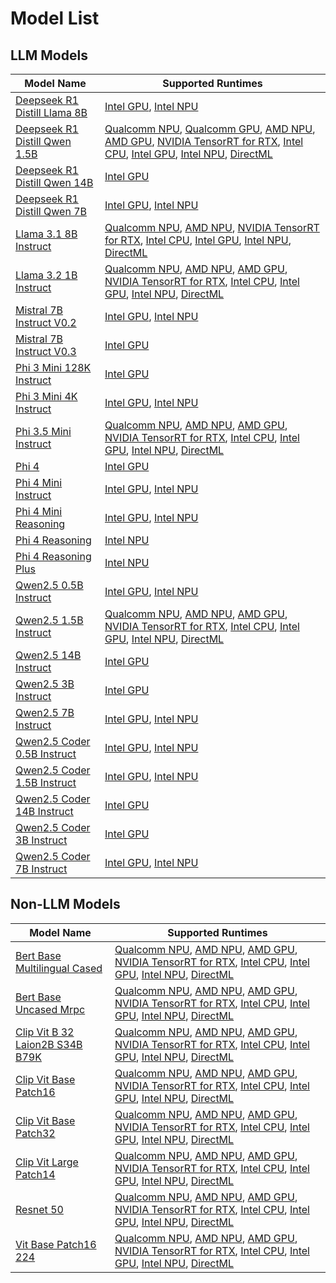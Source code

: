 # Model List

## LLM Models

| Model Name | Supported Runtimes |
|------------|--------------------|
| [Deepseek R1 Distill Llama 8B](https://huggingface.co/deepseek-ai/DeepSeek-R1-Distill-Llama-8B) | [Intel GPU](../../../deepseek-ai-DeepSeek-R1-Distill-Llama-8B/aitk/deepseek_ov_config.json), [Intel NPU](../../../deepseek-ai-DeepSeek-R1-Distill-Llama-8B/aitk/deepseek_ov_npu_config.json) |
| [Deepseek R1 Distill Qwen 1.5B](https://huggingface.co/deepseek-ai/DeepSeek-R1-Distill-Qwen-1.5B) | [Qualcomm NPU](../../../deepseek-ai-DeepSeek-R1-Distill-Qwen-1.5B/aitk/deepseek_qnn_config.json), [Qualcomm GPU](../../../deepseek-ai-DeepSeek-R1-Distill-Qwen-1.5B/aitk/deepseek_qnn_gpu_config.json), [AMD NPU](../../../deepseek-ai-DeepSeek-R1-Distill-Qwen-1.5B/aitk/deepseek_vitis_ai_config.json), [AMD GPU](../../../deepseek-ai-DeepSeek-R1-Distill-Qwen-1.5B/aitk/deepseek_migraphx_config.json), [NVIDIA TensorRT for RTX](../../../deepseek-ai-DeepSeek-R1-Distill-Qwen-1.5B/aitk/deepseek_trtrtx_config.json), [Intel CPU](../../../deepseek-ai-DeepSeek-R1-Distill-Qwen-1.5B/aitk/deepseek_ov_gpu_config.json), [Intel GPU](../../../deepseek-ai-DeepSeek-R1-Distill-Qwen-1.5B/aitk/deepseek_ov_gpu_config.json), [Intel NPU](../../../deepseek-ai-DeepSeek-R1-Distill-Qwen-1.5B/aitk/deepseek_ov_config.json), [DirectML](../../../deepseek-ai-DeepSeek-R1-Distill-Qwen-1.5B/aitk/deepseek_dml_config.json) |
| [Deepseek R1 Distill Qwen 14B](https://huggingface.co/deepseek-ai/DeepSeek-R1-Distill-Qwen-14B) | [Intel GPU](../../../deepseek-ai-DeepSeek-R1-Distill-Qwen-14B/aitk/deepseek_ov_config.json) |
| [Deepseek R1 Distill Qwen 7B](https://huggingface.co/deepseek-ai/DeepSeek-R1-Distill-Qwen-7B) | [Intel GPU](../../../deepseek-ai-DeepSeek-R1-Distill-Qwen-7B/aitk/deepseek_ov_config.json), [Intel NPU](../../../deepseek-ai-DeepSeek-R1-Distill-Qwen-7B/aitk/deepseek_ov_npu_config.json) |
| [Llama 3.1 8B Instruct](https://huggingface.co/meta-llama/Llama-3.1-8B-Instruct) | [Qualcomm NPU](../../../meta-llama-Llama-3.1-8B-Instruct/aitk/llama3_1_qnn_config.json), [AMD NPU](../../../meta-llama-Llama-3.1-8B-Instruct/aitk/llama3_1_vitis_ai_config.json), [NVIDIA TensorRT for RTX](../../../meta-llama-Llama-3.1-8B-Instruct/aitk/llama3_1_trtrtx_config.json), [Intel CPU](../../../meta-llama-Llama-3.1-8B-Instruct/aitk/llama3_1_ov_config.json), [Intel GPU](../../../meta-llama-Llama-3.1-8B-Instruct/aitk/llama3_1_ov_config.json), [Intel NPU](../../../meta-llama-Llama-3.1-8B-Instruct/aitk/llama3_1_ov_config.json), [DirectML](../../../meta-llama-Llama-3.1-8B-Instruct/aitk/llama3_1_dml_config.json) |
| [Llama 3.2 1B Instruct](https://huggingface.co/meta-llama/Llama-3.2-1B-Instruct) | [Qualcomm NPU](../../../meta-llama-Llama-3.2-1B-Instruct/aitk/llama3_2_qnn_config.json), [AMD NPU](../../../meta-llama-Llama-3.2-1B-Instruct/aitk/llama3_2_vitis_ai_config.json), [AMD GPU](../../../meta-llama-Llama-3.2-1B-Instruct/aitk/llama3_2_migraphx_config.json), [NVIDIA TensorRT for RTX](../../../meta-llama-Llama-3.2-1B-Instruct/aitk/llama3_2_trtrtx_config.json), [Intel CPU](../../../meta-llama-Llama-3.2-1B-Instruct/aitk/llama3_2_ov_config.json), [Intel GPU](../../../meta-llama-Llama-3.2-1B-Instruct/aitk/llama3_2_ov_config.json), [Intel NPU](../../../meta-llama-Llama-3.2-1B-Instruct/aitk/llama3_2_ov_config.json), [DirectML](../../../meta-llama-Llama-3.2-1B-Instruct/aitk/llama3_2_dml_config.json) |
| [Mistral 7B Instruct V0.2](https://huggingface.co/mistralai/Mistral-7B-Instruct-v0.2) | [Intel GPU](../../../mistralai-Mistral-7B-Instruct-v0.2/aitk/Mistral_7B_Instruct_v0.2_gpu_context_ov_dy.json), [Intel NPU](../../../mistralai-Mistral-7B-Instruct-v0.2/aitk/Mistral_7B_Instruct_v0.2_npu_context_ov_dy.json) |
| [Mistral 7B Instruct V0.3](https://huggingface.co/mistralai/Mistral-7B-Instruct-v0.3) | [Intel GPU](../../../mistralai-Mistral-7B-Instruct-v0.3/aitk/mistral-7b-instruct-v0.3-ov.json) |
| [Phi 3 Mini 128K Instruct](https://huggingface.co/microsoft/Phi-3-mini-128k-instruct) | [Intel GPU](../../../microsoft-Phi-3-mini-128k-instruct/aitk/phi3_ov_config.json) |
| [Phi 3 Mini 4K Instruct](https://huggingface.co/microsoft/Phi-3-mini-4k-instruct) | [Intel GPU](../../../microsoft-Phi-3-mini-4k-instruct/aitk/phi3_ov_config.json), [Intel NPU](../../../microsoft-Phi-3-mini-4k-instruct/aitk/phi3_ov_npu_config.json) |
| [Phi 3.5 Mini Instruct](https://huggingface.co/microsoft/Phi-3.5-mini-instruct) | [Qualcomm NPU](../../../microsoft-Phi-3.5-mini-instruct/aitk/phi3_5_qnn_config.json), [AMD NPU](../../../microsoft-Phi-3.5-mini-instruct/aitk/phi3_5_vitis_ai_config.json), [AMD GPU](../../../microsoft-Phi-3.5-mini-instruct/aitk/phi3_5_migraphx_config.json), [NVIDIA TensorRT for RTX](../../../microsoft-Phi-3.5-mini-instruct/aitk/phi3_5_trtrtx_config.json), [Intel CPU](../../../microsoft-Phi-3.5-mini-instruct/aitk/phi3_5_ov_gpu_config.json), [Intel GPU](../../../microsoft-Phi-3.5-mini-instruct/aitk/phi3_5_ov_gpu_config.json), [Intel NPU](../../../microsoft-Phi-3.5-mini-instruct/aitk/phi3_5_ov_config.json), [DirectML](../../../microsoft-Phi-3.5-mini-instruct/aitk/phi3_5_dml_config.json) |
| [Phi 4](https://huggingface.co/microsoft/Phi-4) | [Intel GPU](../../../microsoft-Phi-4/aitk/phi4_ov_config.json) |
| [Phi 4 Mini Instruct](https://huggingface.co/microsoft/Phi-4-mini-instruct) | [Intel GPU](../../../microsoft-Phi-4-mini-instruct/aitk/phi4_ov_config.json), [Intel NPU](../../../microsoft-Phi-4-mini-instruct/aitk/phi4_ov_npu_config.json) |
| [Phi 4 Mini Reasoning](https://huggingface.co/microsoft/Phi-4-mini-reasoning) | [Intel GPU](../../../microsoft-Phi-4-mini-reasoning/aitk/phi4_ov_gpu_config.json), [Intel NPU](../../../microsoft-Phi-4-mini-reasoning/aitk/phi4_ov_config.json) |
| [Phi 4 Reasoning](https://huggingface.co/microsoft/Phi-4-reasoning) | [Intel NPU](../../../microsoft-Phi-4-reasoning/aitk/phi4_ov_config.json) |
| [Phi 4 Reasoning Plus](https://huggingface.co/microsoft/Phi-4-reasoning-plus) | [Intel NPU](../../../microsoft-Phi-4-reasoning-plus/aitk/phi4_ov_config.json) |
| [Qwen2.5 0.5B Instruct](https://huggingface.co/Qwen/Qwen2.5-0.5B-Instruct) | [Intel GPU](../../../Qwen-Qwen2.5-0.5B-Instruct/aitk/qwen2_5_ov_config.json), [Intel NPU](../../../Qwen-Qwen2.5-0.5B-Instruct/aitk/qwen2_5_ov_npu_config.json) |
| [Qwen2.5 1.5B Instruct](https://huggingface.co/Qwen/Qwen2.5-1.5B-Instruct) | [Qualcomm NPU](../../../Qwen-Qwen2.5-1.5B-Instruct/aitk/qwen2_5_qnn_config.json), [AMD NPU](../../../Qwen-Qwen2.5-1.5B-Instruct/aitk/qwen2_5_vitis_ai_config.json), [AMD GPU](../../../Qwen-Qwen2.5-1.5B-Instruct/aitk/qwen2_5_migraphx_config.json), [NVIDIA TensorRT for RTX](../../../Qwen-Qwen2.5-1.5B-Instruct/aitk/qwen2_5_trtrtx_config.json), [Intel CPU](../../../Qwen-Qwen2.5-1.5B-Instruct/aitk/qwen2_5_ov_gpu_config.json), [Intel GPU](../../../Qwen-Qwen2.5-1.5B-Instruct/aitk/qwen2_5_ov_gpu_config.json), [Intel NPU](../../../Qwen-Qwen2.5-1.5B-Instruct/aitk/qwen2_5_ov_config.json), [DirectML](../../../Qwen-Qwen2.5-1.5B-Instruct/aitk/qwen2_5_dml_config.json) |
| [Qwen2.5 14B Instruct](https://huggingface.co/Qwen/Qwen2.5-14B-Instruct) | [Intel GPU](../../../Qwen-Qwen2.5-14B-Instruct/aitk/qwen2_5_ov_config.json) |
| [Qwen2.5 3B Instruct](https://huggingface.co/Qwen/Qwen2.5-3B-Instruct) | [Intel GPU](../../../Qwen-Qwen2.5-3B-Instruct/aitk/qwen2_5_ov_config.json) |
| [Qwen2.5 7B Instruct](https://huggingface.co/Qwen/Qwen2.5-7B-Instruct) | [Intel GPU](../../../Qwen-Qwen2.5-7B-Instruct/aitk/qwen2_5_ov_config.json), [Intel NPU](../../../Qwen-Qwen2.5-7B-Instruct/aitk/qwen2_5_ov_npu_config.json) |
| [Qwen2.5 Coder 0.5B Instruct](https://huggingface.co/Qwen/Qwen2.5-Coder-0.5B-Instruct) | [Intel GPU](../../../Qwen-Qwen2.5-Coder-0.5B-Instruct/aitk/qwen2_5_ov_config.json), [Intel NPU](../../../Qwen-Qwen2.5-Coder-0.5B-Instruct/aitk/qwen2_5_ov_npu_config.json) |
| [Qwen2.5 Coder 1.5B Instruct](https://huggingface.co/Qwen/Qwen2.5-Coder-1.5B-Instruct) | [Intel GPU](../../../Qwen-Qwen2.5-Coder-1.5B-Instruct/aitk/qwen2_5_ov_config.json), [Intel NPU](../../../Qwen-Qwen2.5-Coder-1.5B-Instruct/aitk/qwen2_5_ov_npu_config.json) |
| [Qwen2.5 Coder 14B Instruct](https://huggingface.co/Qwen/Qwen2.5-Coder-14B-Instruct) | [Intel GPU](../../../Qwen-Qwen2.5-Coder-14B-Instruct/aitk/qwen2_5_ov_config.json) |
| [Qwen2.5 Coder 3B Instruct](https://huggingface.co/Qwen/Qwen2.5-Coder-3B-Instruct) | [Intel GPU](../../../Qwen-Qwen2.5-Coder-3B-Instruct/aitk/qwen2_5_ov_config.json) |
| [Qwen2.5 Coder 7B Instruct](https://huggingface.co/Qwen/Qwen2.5-Coder-7B-Instruct) | [Intel GPU](../../../Qwen-Qwen2.5-Coder-7B-Instruct/aitk/qwen2_5_ov_config.json), [Intel NPU](../../../Qwen-Qwen2.5-Coder-7B-Instruct/aitk/qwen2_5_ov_npu_config.json) |
## Non-LLM Models

| Model Name | Supported Runtimes |
|------------|--------------------|
| [Bert Base Multilingual Cased](https://huggingface.co/google-bert/bert-base-multilingual-cased) | [Qualcomm NPU](../../../google-bert-bert-base-multilingual-cased/aitk/bert-base-multilingual-cased_qdq_qnn.json), [AMD NPU](../../../google-bert-bert-base-multilingual-cased/aitk/bert-base-multilingual-cased_qdq_amd.json), [AMD GPU](../../../google-bert-bert-base-multilingual-cased/aitk/bert-base-multilingual-cased_migraphx.json), [NVIDIA TensorRT for RTX](../../../google-bert-bert-base-multilingual-cased/aitk/bert-base-multilingual-cased_trtrtx.json), [Intel CPU](../../../google-bert-bert-base-multilingual-cased/aitk/bert-base-multilingual-cased_context_ov_static.json), [Intel GPU](../../../google-bert-bert-base-multilingual-cased/aitk/bert-base-multilingual-cased_context_ov_static.json), [Intel NPU](../../../google-bert-bert-base-multilingual-cased/aitk/bert-base-multilingual-cased_context_ov_static.json), [DirectML](../../../google-bert-bert-base-multilingual-cased/aitk/bert-base-multilingual-cased_dml.json) |
| [Bert Base Uncased Mrpc](https://huggingface.co/Intel/bert-base-uncased-mrpc) | [Qualcomm NPU](../../../intel-bert-base-uncased-mrpc/aitk/bert_qdq_qnn.json), [AMD NPU](../../../intel-bert-base-uncased-mrpc/aitk/bert_qdq_amd.json), [AMD GPU](../../../intel-bert-base-uncased-mrpc/aitk/bert_migraphx.json), [NVIDIA TensorRT for RTX](../../../intel-bert-base-uncased-mrpc/aitk/bert_trtrtx.json), [Intel CPU](../../../intel-bert-base-uncased-mrpc/aitk/bert_ov.json), [Intel GPU](../../../intel-bert-base-uncased-mrpc/aitk/bert_ov.json), [Intel NPU](../../../intel-bert-base-uncased-mrpc/aitk/bert_ov.json), [DirectML](../../../intel-bert-base-uncased-mrpc/aitk/bert_dml.json) |
| [Clip Vit B 32 Laion2B S34B B79K](https://huggingface.co/laion/CLIP-ViT-B-32-laion2B-s34B-b79K) | [Qualcomm NPU](../../../laion-CLIP-ViT-B-32-laion2B-s34B-b79K/aitk/laion_clip_qnn.json), [AMD NPU](../../../laion-CLIP-ViT-B-32-laion2B-s34B-b79K/aitk/laion_clip_qdq_amd.json), [AMD GPU](../../../laion-CLIP-ViT-B-32-laion2B-s34B-b79K/aitk/laion_clip_migraphx.json), [NVIDIA TensorRT for RTX](../../../laion-CLIP-ViT-B-32-laion2B-s34B-b79K/aitk/laion_clip_trtrtx.json), [Intel CPU](../../../laion-CLIP-ViT-B-32-laion2B-s34B-b79K/aitk/laion_clip_ov.json), [Intel GPU](../../../laion-CLIP-ViT-B-32-laion2B-s34B-b79K/aitk/laion_clip_ov.json), [Intel NPU](../../../laion-CLIP-ViT-B-32-laion2B-s34B-b79K/aitk/laion_clip_ov.json), [DirectML](../../../laion-CLIP-ViT-B-32-laion2B-s34B-b79K/aitk/laion_clip_dml.json) |
| [Clip Vit Base Patch16](https://huggingface.co/openai/clip-vit-base-patch16) | [Qualcomm NPU](../../../openai-clip-vit-base-patch16/aitk/openai_clip_qnn.json), [AMD NPU](../../../openai-clip-vit-base-patch16/aitk/openai_clip_qdq_amd.json), [AMD GPU](../../../openai-clip-vit-base-patch16/aitk/openai_clip_migraphx.json), [NVIDIA TensorRT for RTX](../../../openai-clip-vit-base-patch16/aitk/openai_clip_trtrtx.json), [Intel CPU](../../../openai-clip-vit-base-patch16/aitk/openai_clip_ov.json), [Intel GPU](../../../openai-clip-vit-base-patch16/aitk/openai_clip_ov.json), [Intel NPU](../../../openai-clip-vit-base-patch16/aitk/openai_clip_ov.json), [DirectML](../../../openai-clip-vit-base-patch16/aitk/openai_clip_dml.json) |
| [Clip Vit Base Patch32](https://huggingface.co/openai/clip-vit-base-patch32) | [Qualcomm NPU](../../../openai-clip-vit-base-patch32/aitk/openai_clip_qnn.json), [AMD NPU](../../../openai-clip-vit-base-patch32/aitk/openai_clip_qdq_amd.json), [AMD GPU](../../../openai-clip-vit-base-patch32/aitk/openai_clip_migraphx.json), [NVIDIA TensorRT for RTX](../../../openai-clip-vit-base-patch32/aitk/openai_clip_trtrtx.json), [Intel CPU](../../../openai-clip-vit-base-patch32/aitk/openai_clip_ov.json), [Intel GPU](../../../openai-clip-vit-base-patch32/aitk/openai_clip_ov.json), [Intel NPU](../../../openai-clip-vit-base-patch32/aitk/openai_clip_ov.json), [DirectML](../../../openai-clip-vit-base-patch32/aitk/openai_clip_dml.json) |
| [Clip Vit Large Patch14](https://huggingface.co/openai/clip-vit-large-patch14) | [Qualcomm NPU](../../../openai-clip-vit-large-patch14/aitk/openai_clip_qnn.json), [AMD NPU](../../../openai-clip-vit-large-patch14/aitk/openai_clip_qdq_amd.json), [AMD GPU](../../../openai-clip-vit-large-patch14/aitk/openai_clip_migraphx.json), [NVIDIA TensorRT for RTX](../../../openai-clip-vit-large-patch14/aitk/openai_clip_trtrtx.json), [Intel CPU](../../../openai-clip-vit-large-patch14/aitk/openai_clip_ov.json), [Intel GPU](../../../openai-clip-vit-large-patch14/aitk/openai_clip_ov.json), [Intel NPU](../../../openai-clip-vit-large-patch14/aitk/openai_clip_ov.json), [DirectML](../../../openai-clip-vit-large-patch14/aitk/openai_clip_dml.json) |
| [Resnet 50](https://huggingface.co/microsoft/resnet-50) | [Qualcomm NPU](../../../microsoft-resnet-50/aitk/resnet_qdq_qnn.json), [AMD NPU](../../../microsoft-resnet-50/aitk/resnet_qdq_amd.json), [AMD GPU](../../../microsoft-resnet-50/aitk/resnet_migraphx.json), [NVIDIA TensorRT for RTX](../../../microsoft-resnet-50/aitk/resnet_trtrtx.json), [Intel CPU](../../../microsoft-resnet-50/aitk/resnet_context_ov_static.json), [Intel GPU](../../../microsoft-resnet-50/aitk/resnet_context_ov_static.json), [Intel NPU](../../../microsoft-resnet-50/aitk/resnet_context_ov_static.json), [DirectML](../../../microsoft-resnet-50/aitk/resnet_dml.json) |
| [Vit Base Patch16 224](https://huggingface.co/google/vit-base-patch16-224) | [Qualcomm NPU](../../../google-vit-base-patch16-224/aitk/vit-base-patch16-224_qdq_qnn.json), [AMD NPU](../../../google-vit-base-patch16-224/aitk/vit-base-patch16-224_qdq_amd.json), [AMD GPU](../../../google-vit-base-patch16-224/aitk/vit-base-patch16-224_migraphx.json), [NVIDIA TensorRT for RTX](../../../google-vit-base-patch16-224/aitk/vit-base-patch16-224_trtrtx.json), [Intel CPU](../../../google-vit-base-patch16-224/aitk/vit_base_patch16_224_context_ov_static.json), [Intel GPU](../../../google-vit-base-patch16-224/aitk/vit_base_patch16_224_context_ov_static.json), [Intel NPU](../../../google-vit-base-patch16-224/aitk/vit_base_patch16_224_context_ov_static.json), [DirectML](../../../google-vit-base-patch16-224/aitk/vit-base-patch16-224_dml.json) |
